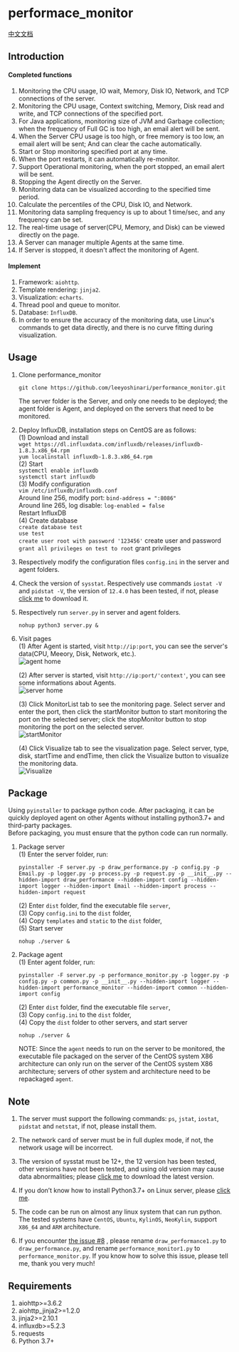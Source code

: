 # performace_monitor
[中文文档](https://github.com/leeyoshinari/performance_monitor/blob/main/server/static/README_zh_CN.md)
## Introduction
#### Completed functions<br>
1. Monitoring the CPU usage, IO wait, Memory, Disk IO, Network, and TCP connections of the server.<br>
2. Monitoring the CPU usage, Context switching, Memory, Disk read and write, and TCP connections of the specified port.<br>
3. For Java applications, monitoring size of JVM and Garbage collection; when the frequency of Full GC is too high, an email alert will be sent.<br>
4. When the Server CPU usage is too high, or free memory is too low, an email alert will be sent; And can clear the cache automatically.<br>
5. Start or Stop monitoring specified port at any time.<br>
6. When the port restarts, it can automatically re-monitor.<br>
7. Support Operational monitoring, when the port stopped, an email alert will be sent.<br>
8. Stopping the Agent directly on the Server.<br>
9. Monitoring data can be visualized according to the specified time period.<br>
10. Calculate the percentiles of the CPU, Disk IO, and Network.<br>
11. Monitoring data sampling frequency is up to about 1 time/sec, and any frequency can be set.<br>
12. The real-time usage of server(CPU, Memory, and Disk) can be viewed directly on the page.<br>
13. A Server can manager multiple Agents at the same time.<br>
14. If Server is stopped, it doesn't affect the monitoring of Agent.

#### Implement
1. Framework: `aiohttp`.<br>
2. Template rendering: `jinja2`.<br>
3. Visualization: `echarts`.<br>
4. Thread pool and queue to monitor.<br>
5. Database: `InfluxDB`.<br>
6. In order to ensure the accuracy of the monitoring data, use Linux's commands to get data directly, and there is no curve fitting during visualization. <br>

## Usage
1. Clone performance_monitor
   ```shell
   git clone https://github.com/leeyoshinari/performance_monitor.git
   ```
   The server folder is the Server, and only one needs to be deployed; the agent folder is Agent, and deployed on the servers that need to be monitored.<br>

2. Deploy InfluxDB, installation steps on CentOS are as follows:<br>
    (1) Download and install<br>
        `wget https://dl.influxdata.com/influxdb/releases/influxdb-1.8.3.x86_64.rpm` <br>
        `yum localinstall influxdb-1.8.3.x86_64.rpm` <br>
    (2) Start<br>
        `systemctl enable influxdb` <br>
        `systemctl start influxdb` <br>
    (3) Modify configuration<br>
         `vim /etc/influxdb/influxdb.conf` <br>
         Around line 256, modify port: `bind-address = ":8086"` <br>
         Around line 265, log disable: `log-enabled = false` <br>
         Restart InfluxDB <br>
    (4) Create database<br>
        `create database test` <br>
        `use test` <br>
        `create user root with password '123456'` create user and password <br>
        `grant all privileges on test to root` grant privileges <br>
   
3. Respectively modify the configuration files `config.ini` in the server and agent folders.<br>

4. Check the version of `sysstat`. Respectively use commands `iostat -V` and `pidstat -V`, the version of `12.4.0` has been tested, if not, please [click me](http://sebastien.godard.pagesperso-orange.fr/download.html) to download it.

5. Respectively run `server.py` in server and agent folders.
   ```shell
   nohup python3 server.py &
   ```

5. Visit pages<br>
   (1) After Agent is started, visit `http://ip:port`, you can see the server's data(CPU, Meeory, Disk, Network, etc.).<br>
   ![agent home](https://github.com/leeyoshinari/performance_monitor/blob/main/server/static/agent.jpg)
   
   (2) After server is started, visit `http://ip:port/'context'`, you can see some informations about Agents.<br>
   ![server home](https://github.com/leeyoshinari/performance_monitor/blob/main/server/static/home.jpg)
   
   (3) Click MonitorList tab to see the monitoring page. Select server and enter the port, then click the startMonitor button to start monitoring the port on the selected server; click the stopMonitor button to stop monitoring the port on the selected server.<br>
   ![startMonitor](https://github.com/leeyoshinari/performance_monitor/blob/main/server/static/monitor.jpg)
   
   (4) Click Visualize tab to see the visualization page. Select server, type, disk, startTime and endTime, then click the Visualize button to visualize the monitoring data.<br>
   ![Visualize](https://github.com/leeyoshinari/performance_monitor/blob/main/server/static/visual.jpg)
   
## Package
Using `pyinstaller` to package python code. After packaging, it can be quickly deployed agent on other Agents without installing python3.7+ and third-party packages.<br>
Before packaging, you must ensure that the python code can run normally.<br>
1. Package server<br>
    (1) Enter the server folder, run:<br>
    ```
    pyinstaller -F server.py -p draw_performance.py -p config.py -p Email.py -p logger.py -p process.py -p request.py -p __init__.py --hidden-import draw_performance --hidden-import config --hidden-import logger --hidden-import Email --hidden-import process --hidden-import request
    ```
    (2) Enter `dist` folder, find the executable file `server`,<br>
    (3) Copy `config.ini` to the `dist` folder,<br>
    (4) Copy `templates` and `static` to the `dist` folder,<br>
    (5) Start server
    ```shell
    nohup ./server &
    ```

2. Package agent<br>
    (1) Enter agent folder, run:<br>
    ```shell
    pyinstaller -F server.py -p performance_monitor.py -p logger.py -p config.py -p common.py -p __init__.py --hidden-import logger --hidden-import performance_monitor --hidden-import common --hidden-import config
    ```
    (2) Enter `dist` folder, find the executable file `server`,<br>
    (3) Copy `config.ini` to the `dist` folder,<br>
    (4) Copy the `dist` folder to other servers, and start server
    ```shell
    nohup ./server &
    ```
   NOTE: Since the `agent` needs to run on the server to be monitored, the executable file packaged on the server of the CentOS system X86 architecture can only run on the server of the CentOS system X86 architecture; servers of other system and architecture need to be repackaged `agent`. <br>

## Note
1. The server must support the following commands: `ps`, `jstat`, `iostat`, `pidstat` and `netstat`, if not, please install them. 

2. The network card of server must be in full duplex mode, if not, the network usage will be incorrect.

3. The version of sysstat must be 12+, the 12 version has been tested, other versions have not been tested, and using old version may cause data abnormalities; please [click me](http://sebastien.godard.pagesperso-orange.fr/download.html) to download the latest version.

4. If you don’t know how to install Python3.7+ on Linux server, please [click me](https://github.com/leeyoshinari/performance_monitor/wiki/Python-3.7.x-%E5%AE%89%E8%A3%85).

5. The code can be run on almost any linux system that can run python. The tested systems have `CentOS`, `Ubuntu`, `KylinOS`, `NeoKylin`, support `X86_64` and `ARM` architecture.

6. If you encounter [the issue #8](https://github.com/leeyoshinari/performance_monitor/issues/8) , please rename `draw_performance1.py` to `draw_performance.py`, and rename `performance_monitor1.py` to `performance_monitor.py`. If you know how to solve this issue, please tell me, thank you very much!

## Requirements
1. aiohttp>=3.6.2
2. aiohttp_jinja2>=1.2.0
3. jinja2>=2.10.1
4. influxdb>=5.2.3
5. requests
6. Python 3.7+
